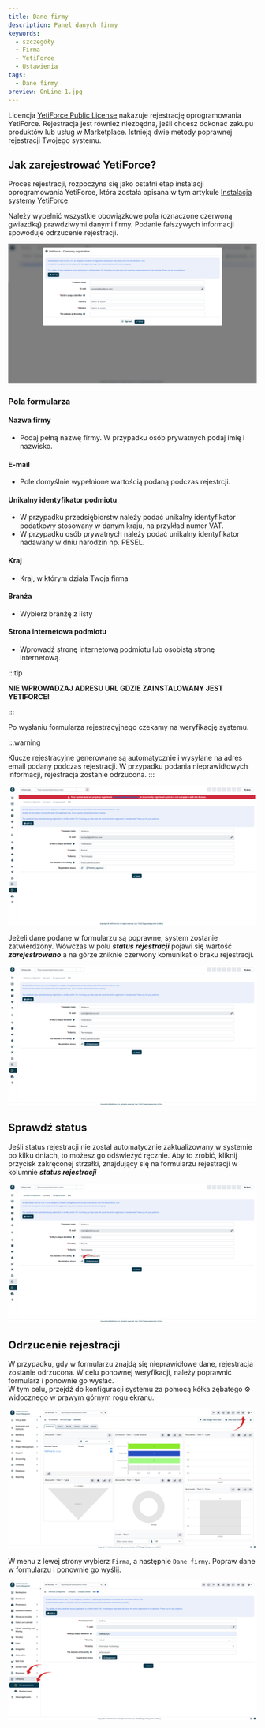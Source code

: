 ```yaml
---
title: Dane firmy
description: Panel danych firmy
keywords:
  - szczegóły
  - Firma
  - YetiForce
  - Ustawienia
tags:
  - Dane firmy
preview: OnLine-1.jpg
---
```


Licencja [YetiForce Public License](/introduction/license-open-source) nakazuje rejestrację oprogramowania YetiForce. Rejestracja jest również niezbędna, jeśli chcesz dokonać zakupu produktów lub usług w Marketplace. Istnieją dwie metody poprawnej rejestracji Twojego systemu.

## Jak zarejestrować YetiForce?

Proces rejestracji, rozpoczyna się jako ostatni etap instalacji oprogramowania YetiForce, która została opisana w tym artykule [Instalacja systemy YetiForce](/introduction/installation-manual)

Należy wypełnić wszystkie obowiązkowe pola (oznaczone czerwoną gwiazdką) prawdziwymi danymi firmy. Podanie fałszywych informacji spowoduje odrzucenie rejestracji.

![registration-1.jpg](registration-1.jpg)

### Pola formularza

#### Nazwa firmy

- Podaj pełną nazwę firmy. W przypadku osób prywatnych podaj imię i nazwisko.

#### E-mail

- Pole domyślnie wypełnione wartością podaną podczas rejestrcji.

#### Unikalny identyfikator podmiotu

- W przypadku przedsiębiorstw należy podać unikalny identyfikator podatkowy stosowany w danym kraju, na przykład numer VAT.
- W przypadku osób prywatnych należy podać unikalny identyfikator nadawany w dniu narodzin np. PESEL.

#### Kraj

- Kraj, w którym działa Twoja firma

#### Branża

- Wybierz branżę z listy

#### Strona internetowa podmiotu

- Wprowadź stronę internetową podmiotu lub osobistą stronę internetową.

:::tip

**NIE WPROWADZAJ ADRESU URL GDZIE ZAINSTALOWANY JEST YETIFORCE!**

:::

Po wysłaniu formularza rejestracyjnego czekamy na weryfikację systemu.

:::warning

Klucze rejestracyjne generowane są automatycznie i wysyłane na adres email podany podczas rejestracji. W przypadku podania nieprawidłowych informacji, rejestracja zostanie odrzucona.
:::

![registration-2.jpg](registration-2.jpg)

Jeżeli dane podane w formularzu są poprawne, system zostanie zatwierdzony. Wówczas w polu ***status rejestracji*** pojawi się wartość ***zarejestrowano*** a na górze zniknie czerwony komunikat o braku rejestracji.

![registration-3.jpg](registration-3.jpg)

## Sprawdź status

Jeśli status rejestracji nie został automatycznie zaktualizowany w systemie po kilku dniach, to możesz go odświeżyć ręcznie. Aby to zrobić, kliknij przycisk zakręconej strzałki, znajdujący się na formularzu rejestracji w kolumnie ***status rejestracji***

![status.jpg](status.jpg)

## Odrzucenie rejestracji

W przypadku, gdy w formularzu znajdą się nieprawidłowe dane, rejestracja zostanie odrzucona. W celu ponownej weryfikacji, należy poprawnić formularz i ponownie go wysłać.  
W tym celu, przejdź do konfiguracji systemu za pomocą kółka zębatego ⚙ widocznego w prawym górnym rogu ekranu.

![registration-4.jpg](registration-4.jpg)

W menu z lewej strony wybierz `Firma`, a następnie `Dane firmy`. Popraw dane w formularzu i ponownie go wyślij.

![registration-5.jpg](registration-5.jpg)